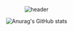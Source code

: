<div align=center>
  
![header](https://capsule-render.vercel.app/api?type=waving&color=gradient&height=300&section=header&text=We!come&fontSize=70)
<!--
**keemeunji/keemeunji** is a ✨ _special_ ✨ repository because its `README.md` (this file) appears on your GitHub profile.

Here are some ideas to get you started:

sch university, internet of things 3rd grade
- 🔭 I’m currently working on ...
- 🌱 I’m currently learning ...
- 👯 I’m looking to collaborate on ...
- 🤔 I’m looking for help with ...
- 💬 Ask me about ...
- 📫 How to reach me: ...
- 😄 Pronouns: ...
- ⚡ Fun fact: ...
-->

<div align="center">
  
![Anurag's GitHub stats](https://github-readme-stats.vercel.app/api?username=keemeunji&show_icons=true&theme=onedark)
  
</div>
  </div>
